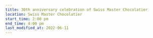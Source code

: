 ```yaml
---
title: 30th anniversary celebration of Swiss Master Chocolatier
location: Swiss Master Chocolatier
start_time: 2:00 pm
end_time: 4:00 pm
last_modified_at: 2022-06-11
---
```

